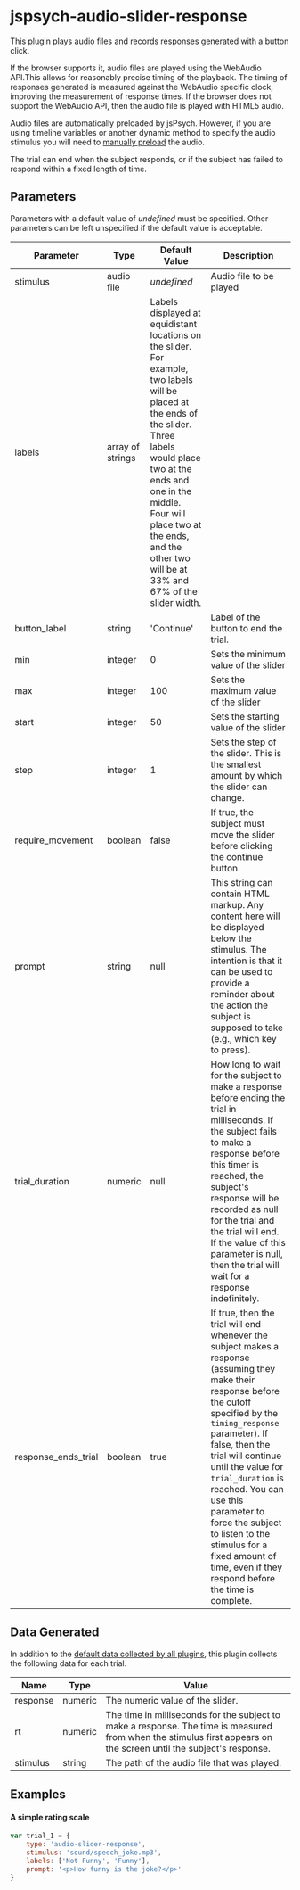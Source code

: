 # jspsych-audio-slider-response

This plugin plays audio files and records responses generated with a button click.

If the browser supports it, audio files are played using the WebAudio API.This allows for reasonably precise timing of the playback. The timing of responses generated is measured against the WebAudio specific clock, improving the measurement of response times. If the browser does not support the WebAudio API, then the audio file is played with HTML5 audio. 

Audio files are automatically preloaded by jsPsych. However, if you are using timeline variables or another dynamic method to specify the audio stimulus you will need to [manually preload](/overview/media-preloading/#manual-preloading) the audio.

The trial can end when the subject responds, or if the subject has failed to respond within a fixed length of time.

## Parameters

Parameters with a default value of *undefined* must be specified. Other parameters can be left unspecified if the default value is acceptable.

Parameter | Type | Default Value | Description
----------|------|---------------|------------
stimulus | audio file | *undefined* | Audio file to be played
labels | array of strings | Labels displayed at equidistant locations on the slider. For example, two labels will be placed at the ends of the slider. Three labels would place two at the ends and one in the middle. Four will place two at the ends, and the other two will be at 33% and 67% of the slider width.
button_label | string | 'Continue' | Label of the button to end the trial.
min | integer | 0 | Sets the minimum value of the slider
max | integer | 100 | Sets the maximum value of the slider
start | integer | 50 | Sets the starting value of the slider
step | integer | 1 | Sets the step of the slider. This is the smallest amount by which the slider can change.
require_movement | boolean | false | If true, the subject must move the slider before clicking the continue button.
prompt | string | null | This string can contain HTML markup. Any content here will be displayed below the stimulus. The intention is that it can be used to provide a reminder about the action the subject is supposed to take (e.g., which key to press).
trial_duration | numeric | null | How long to wait for the subject to make a response before ending the trial in milliseconds. If the subject fails to make a response before this timer is reached, the subject's response will be recorded as null for the trial and the trial will end. If the value of this parameter is null, then the trial will wait for a response indefinitely.
response_ends_trial | boolean | true | If true, then the trial will end whenever the subject makes a response (assuming they make their response before the cutoff specified by the `timing_response` parameter). If false, then the trial will continue until the value for `trial_duration` is reached. You can use this parameter to force the subject to listen to the stimulus for a fixed amount of time, even if they respond before the time is complete.

## Data Generated

In addition to the [default data collected by all plugins](overview#datacollectedbyplugins), this plugin collects the following data for each trial.

Name | Type | Value
-----|------|------
response | numeric | The numeric value of the slider.
rt | numeric | The time in milliseconds for the subject to make a response. The time is measured from when the stimulus first appears on the screen until the subject's response.
stimulus | string | The path of the audio file that was played.

## Examples

#### A simple rating scale

```javascript
var trial_1 = {
	type: 'audio-slider-response',
	stimulus: 'sound/speech_joke.mp3',
	labels: ['Not Funny', 'Funny'],
	prompt: '<p>How funny is the joke?</p>'
}
```
